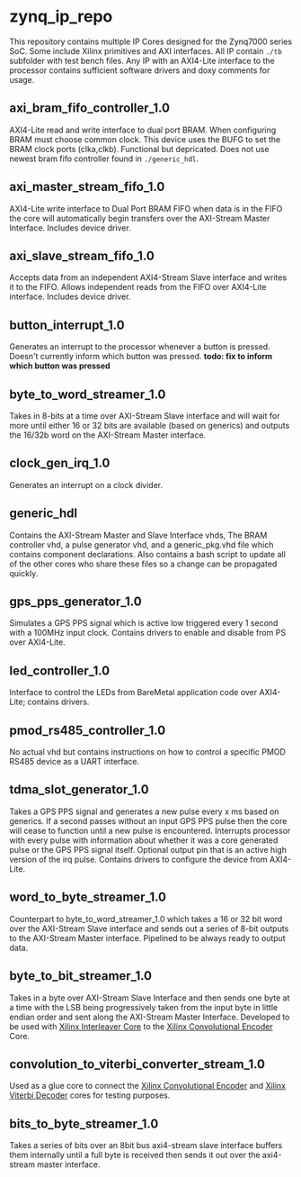 zynq_ip_repo
============

This repository contains multiple IP Cores designed for the Zynq7000 series SoC. Some include Xilinx primitives and AXI interfaces. All IP contain `./tb` subfolder with test bench files. Any IP with an AXI4-Lite interface to the processor contains sufficient software drivers and doxy comments for usage.

axi_bram_fifo_controller_1.0
----------------------------
AXI4-Lite read and write interface to dual port BRAM. When configuring BRAM must choose common clock. This device uses the BUFG to set the BRAM clock ports (clka,clkb). Functional but depricated. Does not use newest bram fifo controller found in `./generic_hdl`. 

axi_master_stream_fifo_1.0
--------------------------
AXI4-Lite write interface to Dual Port BRAM FIFO when data is in the FIFO the core will automatically begin transfers over the AXI-Stream Master Interface. Includes device driver.

axi_slave_stream_fifo_1.0
-------------------------
Accepts data from an independent AXI4-Stream Slave interface and writes it to the FIFO. Allows independent reads from the FIFO over AXI4-Lite interface. Includes device driver.

button_interrupt_1.0
--------------------
Generates an interrupt to the processor whenever a button is pressed. Doesn't currently inform which button was pressed. **todo: fix to inform which button was pressed**

byte_to_word_streamer_1.0
-------------------------
Takes in 8-bits at a time over AXI-Stream Slave interface and will wait for more until either 16 or 32 bits are available (based on generics) and outputs the 16/32b word on the AXI-Stream Master interface.

clock_gen_irq_1.0
-----------------
Generates an interrupt on a clock divider.

generic_hdl
-----------
Contains the AXI-Stream Master and Slave Interface vhds, The BRAM controller vhd, a pulse generator vhd, and a generic_pkg.vhd file which contains component declarations. Also contains a bash script to update all of the other cores who share these files so a change can be propagated quickly.

gps_pps_generator_1.0
---------------------
Simulates a GPS PPS signal which is active low triggered every 1 second with a 100MHz input clock. Contains drivers to enable and disable from PS over AXI4-Lite.

led_controller_1.0
------------------
Interface to control the LEDs from BareMetal application code over AXI4-Lite; contains drivers. 

pmod_rs485_controller_1.0
-------------------------
No actual vhd but contains instructions on how to control a specific PMOD RS485 device as a UART interface.

tdma_slot_generator_1.0
-----------------------
Takes a GPS PPS signal and generates a new pulse every x ms based on generics. If a second passes without an input GPS PPS pulse then the core will cease to function until a new pulse is encountered. Interrupts processor with every pulse with information about whether it was a core generated pulse or the GPS PPS signal itself. Optional output pin that is an active high version of the irq pulse. Contains drivers to configure the device from AXI4-Lite.

word_to_byte_streamer_1.0
-------------------------
Counterpart to byte_to_word_streamer_1.0 which takes a 16 or 32 bit word over the AXI-Stream Slave interface and sends out a series of 8-bit outputs to the AXI-Stream Master interface. Pipelined to be always ready to output data.

byte_to_bit_streamer_1.0
------------------------
Takes in a byte over AXI-Stream Slave Interface and then sends one byte at a time with the LSB being progressively taken from the input byte in little endian order and sent along the AXI-Stream Master Interface. Developed to be used with [Xilinx Interleaver Core](https://www.xilinx.com/support/documentation/ip_documentation/sid/v8_0/pg049-sid.pdf) to the [Xilinx Convolutional Encoder](https://www.xilinx.com/support/documentation/ip_documentation/convolution/v9_0/pg026_convolution.pdf) Core.

convolution_to_viterbi_converter_stream_1.0
-------------------------------------------
Used as a glue core to connect the [Xilinx Convolutional Encoder](https://www.xilinx.com/support/documentation/ip_documentation/convolution/v9_0/pg026_convolution.pdf) and [Xilinx Viterbi Decoder](https://www.xilinx.com/support/documentation/ip_documentation/viterbi/v9_1/pg027_viterbi_decoder.pdf) cores for testing purposes.

bits_to_byte_streamer_1.0
----------------------------
Takes a series of bits over an 8bit bus axi4-stream slave interface buffers them internally until a full byte is received then sends it out over the axi4-stream master interface.
